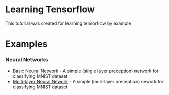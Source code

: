 # Learning Tensorflow

This tutorial was created for learning tensorflow by example

# Examples

### Neural Networks

- [Basic Neural Network](https://github.com/michaelmendoza/learning-tensorflow/blob/master/examples/basic-net.py) - A simple (single layer preception) network for classifying MNIST dataset
- [Multi-layer Neural Nework](https://github.com/michaelmendoza/learning-tensorflow/blob/master/examples/mlp-net.py) - A simple (muli-layer preception) nework for classifying MNIST dataset
